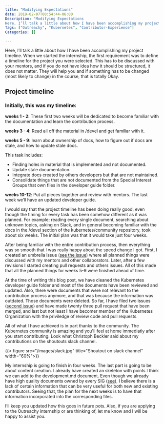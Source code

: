 ```yaml
---
title: "Modifying Expectations"
date: 2019-02-07T00:54:44-06:00
Description: "Modifying Expectations
Here, I’ll talk a little about how I have been accomplishing my project timeline. When we started the internship, the first requirement was to define a timeline for the project you were selected. This has to be discussed with your mentors, and if you do not have idea how it should be structured, it does not matter. They will help you and if something has to be changed (most likely to change) in the course, that is totally Okay."
Tags: ["Outreachy", "Kubernetes", "Contributor-Experience"]
Categories: []

---
```


Here, I’ll talk a little about how I have been accomplishing my project timeline. When we started the internship, the first requirement was to define a timeline for the project you were selected. This has to be discussed with your mentors, and if you do not have idea how it should be structured, it does not matter. They will help you and if something has to be changed (most likely to change) in the course, that is totally Okay.


## Project timeline ##

### Initially, this was my timeline: ###

**weeks 1 - 2**: These first two weeks will be dedicated to become familiar with the  documentation and learn the contribution process.

**weeks 3 - 4**: Read all off the material in /devel and get familiar with it.

**weeks 5 - 9**: learn about ownership of docs, how to figure out if docs are stale, and how to update stale docs.


This task includes:


* Finding holes in material that is implemented and not documented.
* Update stale documentation.
* Integrate docs created by others developers but that are not maintained.
* Consolidate things that are not documented from the Special Interest Groups that own files in the developer guide folder.


**weeks 10-12**: Put all pieces together and review with mentors. The last week we’ll have an updated developer guide.

I would say that the project timeline has been doing really good, even though the timing for every task has been somehow different as it was planned. For example; reading every single document, searching about unknown topics, asking on Slack, and in general becoming familiar with the docs in the /devel section of the kubernetes/community repository, took about six weeks. The initial plan was that it would take just four weeks.


After being familiar with the entire contribution process, then everything was so smooth that I was really happy about the speed change I got. First, I created an umbrella issue ([see the issue]) where all planned things were discussed with my mentors and other collaborators. Later, after a few revisions I started creating pull requests and others issues. All of this made that all the  planned things for weeks 5-9 were finished ahead of time.


At the time of writing this blog post, we have cleaned the Kubernetes developer guide folder and most of the documents have been reviewed and updated. Also, there were documents that were not relevant to the contribution process anymore, and that was because the information was  outdated. Those documents were deleted. So far, I have filed two issues ([second issue]) and have made twenty three  pull request that have been merged, and last but not least I have becomer member of the Kubernetes Organization with the priviledge of review code and pull requests. 

All of what I have achieved is in part thanks to the community. The Kubernetes community is amazing and you'll feel at home immediatly after you start contributing. Look what Christoph Beckler said about my contributions on the shoutouts slack channel.

{{< figure src="/images/slack.jpg" title="Shoutout on slack channel" width="60%">}}
<br/>

My internship is going to finish in four weeks. The last part is going to be about content creation. I already have created an skeleton with points I think we can add to the development.md document. Even though we already have high quality documents owned by every SIG ([see]), I believe there is a lack of certain information that can be very useful for both new and existing contributors. Seeing that, the plan for the next weeks is to have that information incorporated into the corresponding files.


I’ll keep you updated how this goes in future pots. Also, if you are applying to the Outreachy internship or are thinking of, let me know and I will be happy to assist you.


[see the issue]: https://github.com/kubernetes/community/issues/3064
[second issue]: https://github.com/kubernetes/community/issues/3097
[see]: https://github.com/eduartua/community/tree/master/contributors/devel